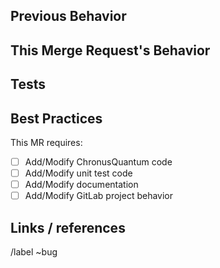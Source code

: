 ## Previous Behavior

<!-- Add previous behavior here and link to open issue (if possible) -->

## This Merge Request's Behavior

<!-- What does this change? How does that change the behavior of ChronusQ? -->

## Tests

<!-- How do you know your code works and does what it is supposed to? -->

## Best Practices

<!-- Check all that apply, and make sure that you have followed up on them -->

This MR requires:
- [ ] Add/Modify ChronusQuantum code
- [ ] Add/Modify unit test code
- [ ] Add/Modify documentation
- [ ] Add/Modify GitLab project behavior

## Links / references

/label ~bug


